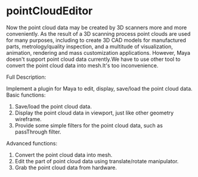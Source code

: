 # pointCloudEditor

Now the point cloud data may be created by 3D scanners more and more conveniently. As the result of a 3D scanning process point clouds are used for many purposes, including to create 3D CAD models for manufactured parts, metrology/quality inspection, and a multitude of visualization, animation, rendering and mass customization applications. However, Maya doesn't support point cloud data currently.We have to use other tool to convert the point cloud data into mesh.It's too inconvenience.  

Full Description: 

Implement a plugin for Maya to edit, display, save/load the point cloud data.
 Basic functions:
 1. Save/load the point cloud data.
 2. Display the point cloud data in viewport, just like other geometry wireframe.
 3. Provide some simple filters for the point cloud data, such as passThrough filter.

 Advanced functions:
 1. Convert the point cloud data into mesh.
 2. Edit the part of point cloud data using translate/rotate manipulator.
 3. Grab the point cloud data from hardware.
